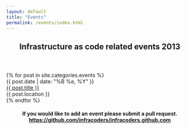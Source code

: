 ```yaml
---
layout: default
title: "Events"
permalink: /events/index.html
---
```

<section class="container">
<div class="row">
<header class="highlight span12">
<h2>Infrastructure as code related events <strong>2013</strong></h2>
</header>
</div> 
</section>

<section class="container">
{% for post in site.categories.events %}
<div class="span2 ">{{ post.date | date: "%B %e, %Y" }}</div>
<div class="span6"> <a href="{{ post.link }}" target="_blank">{{ post.title }}</a> </div>
<div class="span3">{{ post.location }}</div>
{% endfor %}
</section>	

<section class="container">
<div class="row">
<header class="span12 offset2">
<h4>If you would like to add an event please submit a pull request. <a href="https://github.com/infracoders/infracoders.github.com" target="_blank">https://github.com/infracoders/infracoders.github.com</a></h4>
</header>
</div>
</section>
